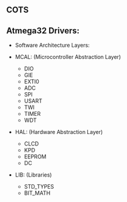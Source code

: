 ## COTS
## Atmega32 Drivers:<br/>
* Software Architecture Layers:
* MCAL: (Microcontroller Abstraction Layer)<br/>
  * DIO<br/>
  * GIE<br/>
  * EXTI0<br/>
  * ADC<br/>
  * SPI<br/>
  * USART<br/>
  * TWI<br/>
  * TIMER<br/>
  * WDT<br/>

* HAL: (Hardware Abstraction Layer)<br/>
  * CLCD<br/>
  * KPD<br/>
  * EEPROM<br/>
  * DC<br/>

* LIB: (Libraries)
  * STD_TYPES<br/>
  * BIT_MATH
